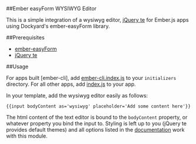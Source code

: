 ##Ember easyForm WYSIWYG Editor

This is a simple integration of a wysiwyg editor, [jQuery te](http://jqueryte.com/) for Ember.js apps using Dockyard's ember-easyForm library.

##Prerequisites

- [ember-easyForm](https://github.com/dockyard/ember-easyForm)
- [jQuery te](http://jqueryte.com/)

##Usage

For apps built [ember-cli], add [ember-cli.index.js](https://github.com/sir-dunxalot/ember-easyForm-wysiwyg/blob/master/ember-cli.index.js) to your `initializers` directory. For all other apps, add [index.js](https://github.com/sir-dunxalot/ember-easyForm-wysiwyg/blob/master/index.js) to your app.

In your template, add the wysiwyg editor easily as follows:

```
{{input bodyContent as='wysiwyg' placeholder='Add some content here'}}
```

The html content of the text editor is bound to the `bodyContent` property, or whatever property you bind the input to. Styling is left up to you (jQuery te provides default themes) and all options listed in the [documentation](http://jqueryte.com/documentation) work with this module.
